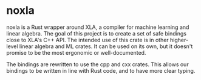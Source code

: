 # noxla

noxla is a Rust wrapper around XLA, a compiler for machine learning and linear algebra. The goal of this project is to create a set of safe bindings close to XLA's C++ API. The intended use of this crate is in other higher-level linear algebra and ML crates. It can be used on its own, but it doesn't promise to be the most ergonomic or well-documented.

The bindings are rewritten to use the cpp and cxx crates. This allows our bindings to be written in line with Rust code, and to have more clear typing.
